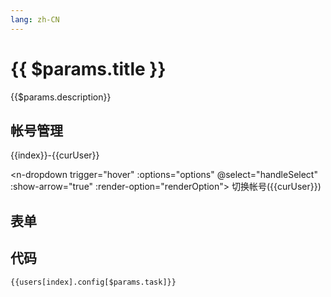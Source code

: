 ```yaml
---
lang: zh-CN
---
```


<script setup lang="ts">
import * as naive from 'naive-ui';
import { storeToRefs } from 'pinia';
import { h } from 'vue'
import useConfigStore from '@store/config'
import { snakeToCamel } from '@utils'
import schema from '@data/configSchema'
const { useMessage, NTooltip, DropdownOption, DropdownGroupOption } = naive;

const message = useMessage();
const configStore = useConfigStore()
const { users, curUser, index } = storeToRefs(configStore)

const options = users.value.map(user => ({
  label: user.name,
  key: user.name,
  remark: user.remark
}))

const renderOption = ({
        node,
        option
      }: {
        node: VNode
        option: DropdownOption | DropdownGroupOption
      }) => {
        return h(
          NTooltip,
          { keepAliveOnHover: false, style: { width: 'max-content' } },
          {
            trigger: () => [node],
            default: () => option.remark
          }
        )
      }

function handleSelect (name: string | number) {
  name = String(name)
  if(curUser.value === name) {
    message.info("哦？你试图切换为自己，难道你是两面三刀的人？")
    return
  }
  console.info(name)
  let messageReactive = message.loading(
          '心急喝不了冷稀饭。',{
            duration: 5000,
            onAfterEnter(){
              curUser.value = name
              message.success(`切换为 [${name}]。亡羊补牢，为时未晚。你现在换回去还来得及。`)
              messageReactive.destroy()
              messageReactive = null
            }
          }
   )

}

</script>

# {{ $params.title }}

{{$params.description}}

## 帐号管理

{{index}}-{{curUser}}

<n-dropdown trigger="hover" :options="options" @select="handleSelect" :show-arrow="true" :render-option="renderOption">
<n-button>切换帐号({{curUser}})</n-button>
</n-dropdown>

## 表单

<JSONSchema :schema="schema[snakeToCamel($params.task) + 'Schema']" v-model="users[index].config[$params.task]"></JSONSchema>

## 代码

```json-vue
{{users[index].config[$params.task]}}
```
